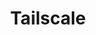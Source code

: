 ---
description: Tailscale is a programmable networking software that is private and secure
  by default - get it free on up to 100 devices!
episode: 602
link: http://tailscale.com/linuxunplugged
shortname: tailscale.com-lup
title: Tailscale
---